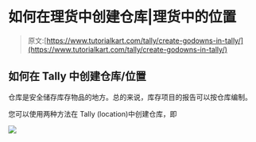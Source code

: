 # 如何在理货中创建仓库|理货中的位置

> 原文:[https://www.tutorialkart.com/tally/create-godowns-in-tally/](https://www.tutorialkart.com/tally/create-godowns-in-tally/)

## 如何在 Tally 中创建仓库/位置

仓库是安全储存库存物品的地方。总的来说，库存项目的报告可以按仓库编制。

您可以使用两种方法在 Tally (location)中创建仓库，即

[![](../Images/925da31b32d6bc3827932f6c8afb11bb.png)](https://www.tutorialkart.com/)